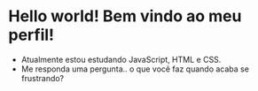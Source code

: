 # Hello world! Bem vindo ao meu perfil!


- Atualmente estou estudando JavaScript, HTML e CSS. 
- Me responda uma pergunta.. o que você faz quando acaba se frustrando?
